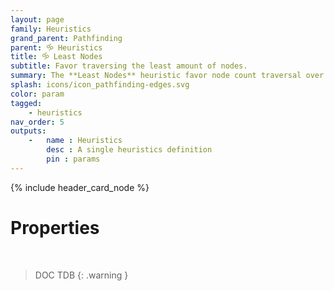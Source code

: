 ```yaml
---
layout: page
family: Heuristics
grand_parent: Pathfinding
parent: 🝰 Heuristics
title: 🝰 Least Nodes
subtitle: Favor traversing the least amount of nodes.
summary: The **Least Nodes** heuristic favor node count traversal over anything else. 
splash: icons/icon_pathfinding-edges.svg
color: param
tagged: 
    - heuristics
nav_order: 5
outputs:
    -   name : Heuristics
        desc : A single heuristics definition
        pin : params
---
```


{% include header_card_node %}

# Properties
<br>

> DOC TDB
{: .warning }
